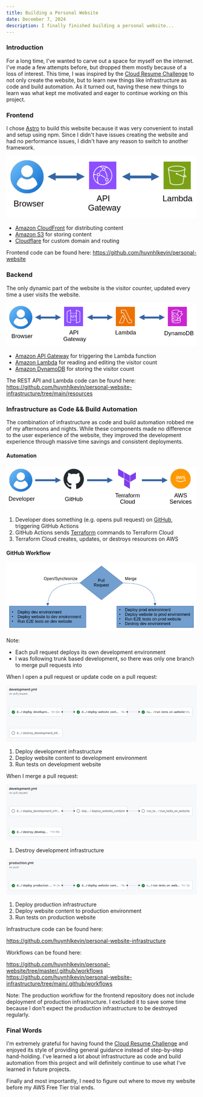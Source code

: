 ```yaml
---
title: Building a Personal Website
date: December 7, 2024
description: I finally finished building a personal website...
---
```

### Introduction
For a long time, I've wanted to carve out a space for myself on the internet. I've made a few attempts before, but dropped them mostly because of a loss of interest. This time, I was inspired by the [Cloud Resume Challenge](https://cloudresumechallenge.dev/) to not only create the website, but to learn new things like infrastructure as code and build automation. As it turned out, having these new things to learn was what kept me motivated and eager to continue working on this project.

### Frontend

I chose [Astro](https://astro.build/) to build this website because it was very convenient to install and setup using npm. Since I didn't have issues creating the website and had no performance issues, I didn't have any reason to switch to another framework.

![Frontend](../../images/blog/1/frontend.webp)

- [Amazon CloudFront](https://aws.amazon.com/cloudfront/) for distributing content
- [Amazon S3](https://aws.amazon.com/s3/) for storing content
- [Cloudflare](https://www.cloudflare.com/) for custom domain and routing

Frontend code can be found here: https://github.com/huynhlkevin/personal-website

### Backend

The only dynamic part of the website is the visitor counter, updated every time a user visits the website.

![Backend](../../images/blog/1/backend.webp)

- [Amazon API Gateway](https://aws.amazon.com/api-gateway/) for triggering the Lambda function
- [Amazon Lambda](https://aws.amazon.com/lambda/) for reading and editing the visitor count
- [Amazon DynamoDB](https://aws.amazon.com/dynamodb/) for storing the visitor count

The REST API and Lambda code can be found here: https://github.com/huynhlkevin/personal-website-infrastructure/tree/main/resources

### Infrastructure as Code && Build Automation

The combination of infrastructure as code and build automation robbed me of my afternoons and nights. While these components made no difference to the user experience of the website, they improved the development experience through massive time savings and consistent deployments.

#### Automation

![Infrastructure Automation Workflow](../../images/blog/1/infrastructure-automation.webp)

1. Developer does something (e.g. opens pull request) on [GitHub](https://github.com/), triggering GitHub Actions
1. GitHub Actions sends [Terraform](https://www.terraform.io/) commands to Terraform Cloud
1. Terraform Cloud creates, updates, or destroys resources on AWS

#### GitHub Workflow

![Build Automation Workflow](../../images/blog/1/github-workflow.webp)

Note:
- Each pull request deploys its own development environment
- I was following trunk based development, so there was only one branch to merge pull requests into

When I open a pull request or update code on a pull request:

![Pull Request Open/Edit Workflow](../../images/blog/1/pull-request-open.png)

1. Deploy development infrastructure
1. Deploy website content to development environment
1. Run tests on development website

When I merge a pull request:

![Pull Request Closed Workflow](../../images/blog/1/pull-request-closed.png)

1. Destroy development infrastructure

![Push to Default Branch](../../images/blog/1/push-to-default-branch.png)

1. Deploy production infrastructure
1. Deploy website content to production environment
1. Run tests on production website

Infrastructure code can be found here:

https://github.com/huynhlkevin/personal-website-infrastructure

Workflows can be found here:

https://github.com/huynhlkevin/personal-website/tree/master/.github/workflows
https://github.com/huynhlkevin/personal-website-infrastructure/tree/main/.github/workflows

Note: The production workflow for the frontend repository does not include deployment of production infrastructure. I excluded it to save some time because I don't expect the production infrastructure to be destroyed regularly.

### Final Words

I'm extremely grateful for having found the [Cloud Resume Challenge](https://cloudresumechallenge.dev/) and enjoyed its style of providing general guidance instead of step-by-step hand-holding. I've learned a lot about infrastructure as code and build automation from this project and will definitely continue to use what I've learned in future projects.

Finally and most importantly, I need to figure out where to move my website before my AWS Free Tier trial ends.